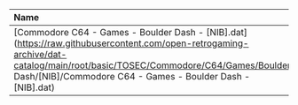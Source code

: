 |Name|Size|
|:---|---:|
|[Commodore C64 - Games - Boulder Dash - [NIB].dat](https://raw.githubusercontent.com/open-retrogaming-archive/dat-catalog/main/root/basic/TOSEC/Commodore/C64/Games/Boulder Dash/[NIB]/Commodore C64 - Games - Boulder Dash - [NIB].dat)|2631|
